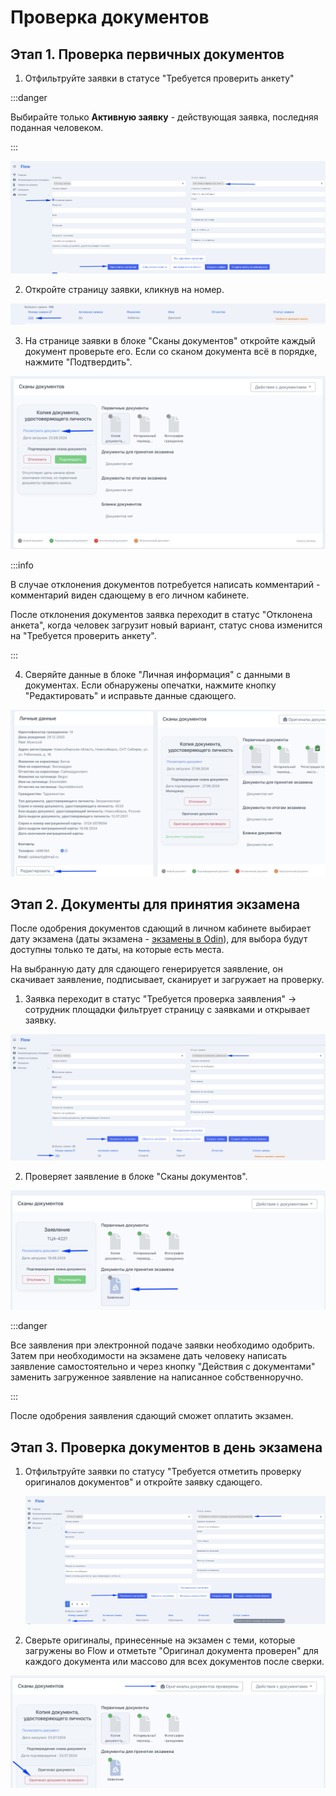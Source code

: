 # Проверка документов

## Этап 1. Проверка первичных документов

1. Отфильтруйте заявки в статусе "Требуется проверить анкету"

:::danger

Выбирайте только **Активную заявку** - действующая заявка, последняя поданная человеком. 

:::

![](<../../.gitbook/assets/image (129).png>)

2. Откройте страницу заявки, кликнув на номер.

![](<../../.gitbook/assets/image (128).png>)

3. На странице заявки в блоке "Сканы документов" откройте каждый документ проверьте его. Если со сканом документа всё в порядке, нажмите "Подтвердить".

![](<../../.gitbook/assets/image (130).png>)

:::info

В случае отклонения документов потребуется написать комментарий - комментарий виден  сдающему в его личном кабинете.

После отклонения документов заявка переходит в статус "Отклонена анкета", когда человек загрузит новый вариант, статус снова изменится на  "Требуется проверить анкету".

:::

4. Сверяйте данные в блоке "Личная информация" с данными в документах. Если обнаружены опечатки, нажмите кнопку "Редактировать" и исправьте данные сдающего.



![](<../../.gitbook/assets/image (45).png>)

## Этап 2. Документы для принятия экзамена

После одобрения документов сдающий в личном кабинете выбирает дату экзамена (даты экзамена - [экзамены в  Odin](../../centr-testirovaniya-v-odin/dobavit-ekzamen.md)), для выбора будут доступны только те даты, на которые есть места.

На выбранную дату для сдающего генерируется заявление, он скачивает заявление, подписывает, сканирует и загружает на проверку.

1. Заявка переходит в статус  "Требуется проверка заявления" -> сотрудник площадки фильтрует страницу с заявками и открывает заявку.

![](<../../.gitbook/assets/image (122).png>)

2. Проверяет заявление в блоке "Сканы документов". 

![](<../../.gitbook/assets/image (123).png>)

:::danger

Все заявления при электронной подаче заявки необходимо одобрить. Затем при необходимости на экзамене дать человеку написать заявление самостоятельно и через кнопку "Действия с документами" заменить загруженное заявление на написанное собственноручно.

:::

После одобрения заявления сдающий сможет оплатить экзамен.

## Этап 3. Проверка документов в день экзамена

1.  Отфильтруйте заявки по статусу "Требуется отметить проверку оригиналов документов" и откройте заявку сдающего.

    ![](<../../.gitbook/assets/image (124).png>)
2. Сверьте оригиналы, принесенные на экзамен с теми, которые загружены во Flow и отметьте "Оригинал документа проверен" для каждого документа или массово для всех документов после сверки.

![](<../../.gitbook/assets/image (126).png>)
